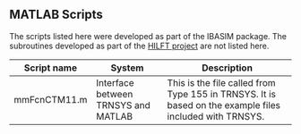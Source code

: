 ## MATLAB Scripts 
The scripts listed here were developed as part of the IBASIM package. The subroutines developed as part of the [HILFT project][HILFTproj] are not listed here.

| Script name  | System | Description |
| ------------- | ------------- | ------------- |
| mmFcnCTM11.m | Interface between TRNSYS and MATLAB | This is the file called from Type 155 in TRNSYS. It is based on the example files included with TRNSYS. |


<!-- References -->
[HILFTproj]: https://arxiv.org/abs/2301.13412 
